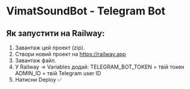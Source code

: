 # VimatSoundBot - Telegram Bot

## Як запустити на Railway:

1. Завантаж цей проект (zip).
2. Створи новий проект на https://railway.app
3. Завантаж файл.
4. У Railway -> Variables додай:
   TELEGRAM_BOT_TOKEN = твій токен
   ADMIN_ID = твій Telegram user ID
5. Натисни Deploy ✅

